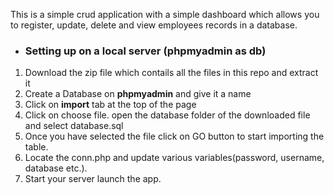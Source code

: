 This is a simple crud application with a simple dashboard which allows you to register, update, delete and view employees records in a database. 
-   ### Setting up on a local server (phpmyadmin as db)
    

1.  Download the zip file which contails all the files in this repo and extract it
2.  Create a Database on  **phpmyadmin**  and give it a name
3.  Click on  **import**  tab at the top of the page
4.  Click on choose file. open the database folder of the downloaded file and select database.sql
5.  Once you have selected the file click on GO button to start importing the table.
6.  Locate the conn.php and update various variables(password, username, database etc.).
7.  Start your server launch the app.
